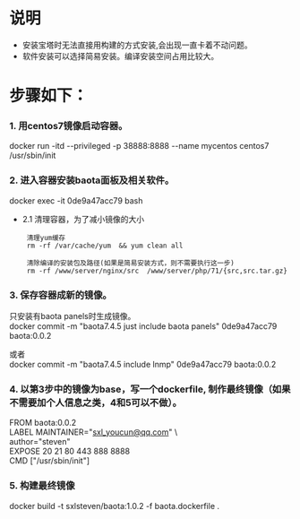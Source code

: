 说明
====

* 安装宝塔时无法直接用构建的方式安装,会出现一直卡着不动问题。
* 软件安装可以选择简易安装。编译安装空间占用比较大。

步骤如下：
=========

### 1. 用centos7镜像启动容器。

docker run -itd --privileged -p 38888:8888 --name mycentos centos7 /usr/sbin/init

### 2. 进入容器安装baota面板及相关软件。

docker exec -it 0de9a47acc79 bash

 * 2.1 清理容器，为了减小镜像的大小

		清理yum缓存
		rm -rf /var/cache/yum  && yum clean all 

		清除编译的安装包及路径(如果是简易安装方式，则不需要执行这一步)
		rm -rf /www/server/nginx/src  /www/server/php/71/{src,src.tar.gz} 


### 3. 保存容器成新的镜像。

只安装有baota panels时生成镜像。<br>
docker commit -m "baota7.4.5 just include baota panels" 0de9a47acc79 baota:0.0.2 <br>

或者 <br>
docker commit -m "baota7.4.5 include lnmp" 0de9a47acc79 baota:0.0.2 <br>

### 4. 以第3步中的镜像为base，写一个dockerfile, 制作最终镜像（如果不需要加个人信息之类，4和5可以不做）。

FROM baota:0.0.2 <br>
LABEL MAINTAINER="sxl_youcun@qq.com" \ <br>
      author="steven"     <br>
EXPOSE 20 21 80 443 888 8888   <br>
CMD ["/usr/sbin/init"]   <br>

### 5. 构建最终镜像

docker build -t sxlsteven/baota:1.0.2 -f baota.dockerfile . 

